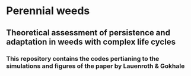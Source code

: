 # Perennial weeds

## Theoretical assessment of persistence and adaptation in weeds with complex life cycles

### This repository contains the codes pertianing to the simulations and figures of the paper by Lauenroth & Gokhale
